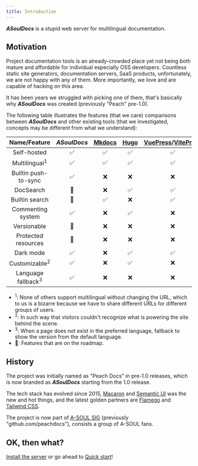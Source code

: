 ```yaml
---
title: Introduction
---
```


_**ASoulDocs**_ is a stupid web server for multilingual documentation.

## Motivation

Project documentation tools is an already-crowded place yet not being both mature and affordable for individual especially OSS developers. Countless static site generators, documentation servers, SaaS products, unfortunately, we are not happy with any of them. More importantly, we love and are capable of hacking on this area.

It has been years we struggled with picking one of them, that's basically why _**ASoulDocs**_ was created (previously "Peach" pre-1.0).

The following table illustrates the features (that we care) comparisons between _**ASoulDocs**_ and other existing tools (that we investigated, concepts may be different from what we understand):

|Name/Feature                 |_**ASoulDocs**_|[Mkdocs](https://www.mkdocs.org/)|[Hugo](https://gohugo.io/)|[VuePress](https://v2.vuepress.vuejs.org/)/[VitePress](https://vitepress.vuejs.org/)|[GitBook](https://www.gitbook.com/)|
|:---------------------------:|:-------------:|:----:|:--:|:----------------:|:----:|
|Self-hosted                  | ✅ | ✅ | ✅ | ✅ | ❌ |
|Multilingual<sup>1</sup>     | ✅ | ✅ | ✅ | ✅ | ❌ |
|Builtin push-to-sync         | ✅ | ❌ | ❌ | ❌ | ✅ |
|DocSearch                    | 🎯 | ❌ | ✅ | ✅ | ❌ |
|Builtin search               | 🎯 | ✅ | ❌ | ✅ | ✅ |
|Commenting system            | ✅ | ❌ | ✅ | ❌ | ❌ |
|Versionable                  | 🎯 | ❌ | ❌ | ❌ | ❌ |
|Protected resources          | 🎯 | ❌ | ❌ | ❌ | ❌ |
|Dark mode                    | ✅ | ❌ | ✅ | ✅ | ❌ |
|Customizable<sup>2</sup>     | ✅ | ❌ | ✅ | ❌ | ❌ |
|Language fallback<sup>3</sup>| ✅ | ❌ | ❌ | ❌ | ❌ |

- <sup>1</sup>: None of others support multilingual without changing the URL, which to us is a bizarre because we have to share different URLs for different groups of users.
- <sup>2</sup>: In such way that visitors couldn't recognize what is powering the site behind the scene.
- <sup>3</sup>: When a page does not exist in the preferred language, fallback to show the version from the default language.
- 🎯: Features that are on the roadmap.

## History

The project was initially named as "Peach Docs" in pre-1.0 releases, which is now branded as _**ASoulDocs**_ starting from the 1.0 release.

The tech stack has evolved since 2015, [Macaron](https://go-macaron.com) and [Semantic UI](https://semantic-ui.com/) was the new and hot things, and the latest golden partners are [Flamego](https://flamego.dev) and [Tailwind CSS](https://tailwindcss.com/).

The project is now part of [A-SOUL SIG](https://github.com/asoul-sig) (previously "github.com/peachdocs"), consists a group of A-SOUL fans.

## OK, then what?

[Install the server](installation.md) or go ahead to [Quick start](quick-start.md)!
